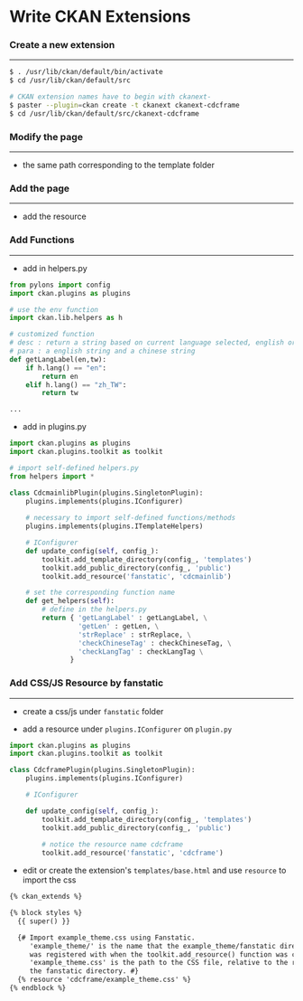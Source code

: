 # Write CKAN Extensions

<script type="text/javascript" src="../js/general.js"></script>

### Create a new extension
---

```bash
$ . /usr/lib/ckan/default/bin/activate
$ cd /usr/lib/ckan/default/src

# CKAN extension names have to begin with ckanext-
$ paster --plugin=ckan create -t ckanext ckanext-cdcframe
$ cd /usr/lib/ckan/default/src/ckanext-cdcframe
```

### Modify the page
---

* the same path corresponding to the template folder

### Add the page
---

* add the resource

### Add Functions
---

* add in helpers.py

```python
from pylons import config
import ckan.plugins as plugins

# use the env function
import ckan.lib.helpers as h

# customized function
# desc : return a string based on current language selected, english or chinese
# para : a english string and a chinese string
def getLangLabel(en,tw):
    if h.lang() == "en":
        return en
    elif h.lang() == "zh_TW":
        return tw

...
```

* add in plugins.py

```python
import ckan.plugins as plugins
import ckan.plugins.toolkit as toolkit

# import self-defined helpers.py
from helpers import *

class CdcmainlibPlugin(plugins.SingletonPlugin):
    plugins.implements(plugins.IConfigurer)
    
    # necessary to import self-defined functions/methods
    plugins.implements(plugins.ITemplateHelpers)

    # IConfigurer
    def update_config(self, config_):
        toolkit.add_template_directory(config_, 'templates')
        toolkit.add_public_directory(config_, 'public')
        toolkit.add_resource('fanstatic', 'cdcmainlib')

    # set the corresponding function name 
    def get_helpers(self):
        # define in the helpers.py
        return { 'getLangLabel' : getLangLabel, \
                 'getLen' : getLen, \
                 'strReplace' : strReplace, \
                 'checkChineseTag' : checkChineseTag, \
                 'checkLangTag' : checkLangTag \
               }
```

### Add CSS/JS Resource by fanstatic
----

* create a css/js under `fanstatic` folder

* add a resource under `plugins.IConfigurer` on `plugin.py`

```python
import ckan.plugins as plugins
import ckan.plugins.toolkit as toolkit

class CdcframePlugin(plugins.SingletonPlugin):
    plugins.implements(plugins.IConfigurer)

    # IConfigurer

    def update_config(self, config_):
        toolkit.add_template_directory(config_, 'templates')
        toolkit.add_public_directory(config_, 'public')
        
        # notice the resource name cdcframe
        toolkit.add_resource('fanstatic', 'cdcframe')
```

* edit or create the extension's `templates/base.html` and use `resource` to import the css

```html
{% ckan_extends %}

{% block styles %}
  {{ super() }}

  {# Import example_theme.css using Fanstatic.
     'example_theme/' is the name that the example_theme/fanstatic directory
     was registered with when the toolkit.add_resource() function was called.
     'example_theme.css' is the path to the CSS file, relative to the root of
     the fanstatic directory. #}
  {% resource 'cdcframe/example_theme.css' %}
{% endblock %}
```







